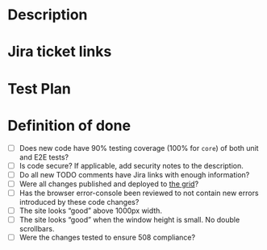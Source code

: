 <!-- The title of the PR should contain the ticket number and one line summary, ie HATCHXXX-1234: Ticket summary -->
<!-- For multiple tickets include multiple ticket numbers, ie HATCHXXX-1234, 4567: Summary of tickets -->

# Description

<!-- A more detailed multi-line description of the PR. -->

# Jira ticket links

<!-- Please add links to all Jira tickets that this PR concerns -->

# Test Plan

<!-- Step by step instructions on how to exercise the functionality you implemented. -->

# Definition of done

- [ ] Does new code have 90% testing coverage (100% for `core`) of both unit and E2E tests?
- [ ] Is code secure? If applicable, add security notes to the description.
- [ ] Do all new TODO comments have Jira links with enough information?
- [ ] Were all changes published and deployed to [the grid](https://github.com/bitovi/hatchify-grid-demo)?
- [ ] Has the browser error-console been reviewed to not contain new errors introduced by these code changes?
- [ ] The site looks “good” above 1000px width.
- [ ] The site looks “good” when the window height is small. No double scrollbars.
- [ ] Were the changes tested to ensure 508 compliance?
